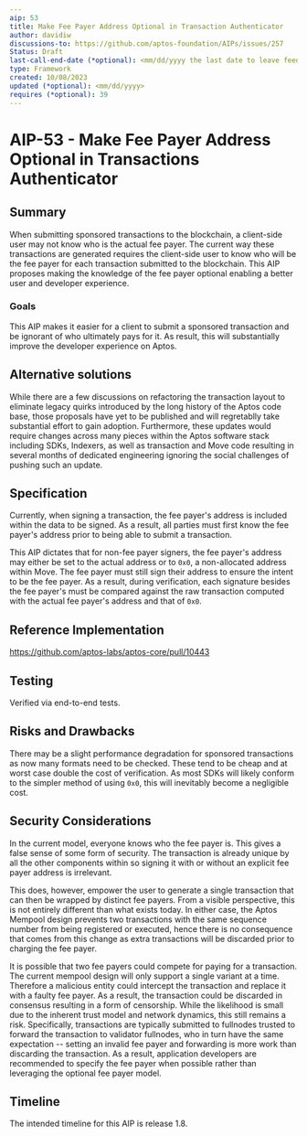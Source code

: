 ```yaml
---
aip: 53
title: Make Fee Payer Address Optional in Transaction Authenticator
author: davidiw
discussions-to: https://github.com/aptos-foundation/AIPs/issues/257
Status: Draft
last-call-end-date (*optional): <mm/dd/yyyy the last date to leave feedbacks and reviews>
type: Framework
created: 10/08/2023
updated (*optional): <mm/dd/yyyy>
requires (*optional): 39
---
```


# AIP-53 - Make Fee Payer Address Optional in Transactions Authenticator

## Summary

When submitting sponsored transactions to the blockchain, a client-side user may not know who is the actual fee payer. The current way these transactions are generated requires the client-side user to know who will be the fee payer for each transaction submitted to the blockchain. This AIP proposes making the knowledge of the fee payer optional enabling a better user and developer experience.

### Goals

This AIP makes it easier for a client to submit a sponsored transaction and be ignorant of who ultimately pays for it. As result, this will substantially improve the developer experience on Aptos.

## Alternative solutions

While there are a few discussions on refactoring the transaction layout to eliminate legacy quirks introduced by the long history of the Aptos code base, those proposals have yet to be published and will regretablly take substantial effort to gain adoption. Furthermore, these updates would require changes across many pieces within the Aptos software stack including SDKs, Indexers, as well as transaction and Move code resulting in several months of dedicated engineering ignoring the social challenges of pushing such an update.

## Specification

Currently, when signing a transaction, the fee payer's address is included within the data to be signed. As a result, all parties must first know the fee payer's address prior to being able to submit a transaction.

This AIP dictates that for non-fee payer signers, the fee payer's address may either be set to the actual address or to `0x0`, a non-allocated address within Move. The fee payer must still sign their address to ensure the intent to be the fee payer. As a result, during verification, each signature besides the fee payer's must be compared against the raw transaction computed with the actual fee payer's address and that of `0x0`.

## Reference Implementation

https://github.com/aptos-labs/aptos-core/pull/10443

## Testing

Verified via end-to-end tests.

## Risks and Drawbacks

There may be a slight performance degradation for sponsored transactions as now many formats need to be checked. These tend to be cheap and at worst case double the cost of verification. As most SDKs will likely conform to the simpler method of using `0x0`, this will inevitably become a negligible cost.

## Security Considerations

In the current model, everyone knows who the fee payer is. This gives a false sense of some form of security. The transaction is already unique by all the other components within so signing it with or without an explicit fee payer address is irrelevant.

This does, however, empower the user to generate a single transaction that can then be wrapped by distinct fee payers. From a visible perspective, this is not entirely different than what exists today. In either case, the Aptos Mempool design prevents two transactions with the same sequence number from being registered or executed, hence there is no consequence that comes from this change as extra transactions will be discarded prior to charging the fee payer.

It is possible that two fee payers could compete for paying for a transaction. The current mempool design will only support a single variant at a time. Therefore a malicious entity could intercept the transaction and replace it with a faulty fee payer. As a result, the transaction could be discarded in consensus resulting in a form of censorship. While the likelihood is small due to the inherent trust model and network dynamics, this still remains a risk. Specifically, transactions are typically submitted to fullnodes trusted to forward the transaction to validator fullnodes, who in turn have the same expectation -- setting an invalid fee payer and forwarding is more work than discarding the transaction. As a result, application developers are recommended to specify the fee payer when possible rather than leveraging the optional fee payer model.

## Timeline

The intended timeline for this AIP is release 1.8.
